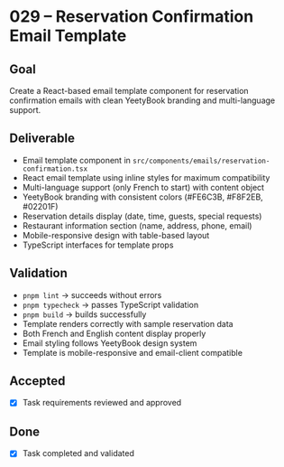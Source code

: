 # 029 – Reservation Confirmation Email Template

## Goal

Create a React-based email template component for reservation confirmation emails with clean YeetyBook branding and multi-language support.

## Deliverable

- Email template component in `src/components/emails/reservation-confirmation.tsx`
- React email template using inline styles for maximum compatibility
- Multi-language support (only French to start) with content object
- YeetyBook branding with consistent colors (#FE6C3B, #F8F2EB, #02201F)
- Reservation details display (date, time, guests, special requests)
- Restaurant information section (name, address, phone, email)
- Mobile-responsive design with table-based layout
- TypeScript interfaces for template props

## Validation

- `pnpm lint` → succeeds without errors
- `pnpm typecheck` → passes TypeScript validation
- `pnpm build` → builds successfully
- Template renders correctly with sample reservation data
- Both French and English content display properly
- Email styling follows YeetyBook design system
- Template is mobile-responsive and email-client compatible

## Accepted

- [x] Task requirements reviewed and approved

## Done

- [x] Task completed and validated
